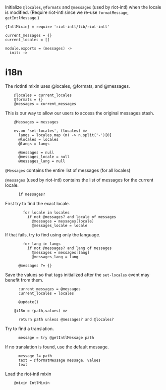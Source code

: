 Initialize `@locales`, `@formats` and `@messages` (used by riot-intl) when the locale is modified.
(Require riot-intl since we re-use `formatMessage`, `getIntlMessage`.)

    {IntlMixin} = require 'riot-intl/lib/riot-intl'

    current_messages = {}
    current_locales = []

    module.exports = (messages) ->
      init: ->

i18n
====

The riotIntl mixin uses @locales, @formats, and @messages.

        @locales = current_locales
        @formats = {}
        @messages = current_messages

This is our way to allow our users to access the original messages stash.

        @Messages = messages

        ev.on 'set-locales', (locales) =>
          langs = locales.map (n) -> n.split('-')[0]
          @locales = locales
          @langs = langs

          @messages = null
          @messages_locale = null
          @messages_lang = null

`@Messages` contains the entire list of messages (for all locales)

`@messages` (used by riot-intl) contains the list of messages for the current locale.

          if messages?

First try to find the exact locale.

            for locale in locales
              if not @messages? and locale of messages
                @messages = messages[locale]
                @messages_locale = locale

If that fails, try to find using only the language.

            for lang in langs
              if not @messages? and lang of messages
                @messages = messages[lang]
                @messages_lang = lang

          @messages ?= {}

Save the values so that tags initialized after the `set-locales` event may benefit from them.

          current_messages = @messages
          current_locales = locales

          @update()

        @i18n = (path,values) =>

          return path unless @messages? and @locales?

Try to find a translation.

          message = try @getIntlMessage path

If no translation is found, use the default message.

          message ?= path
          text = @formatMessage message, values
          text

Load the riot-intl mixin

        @mixin IntlMixin
